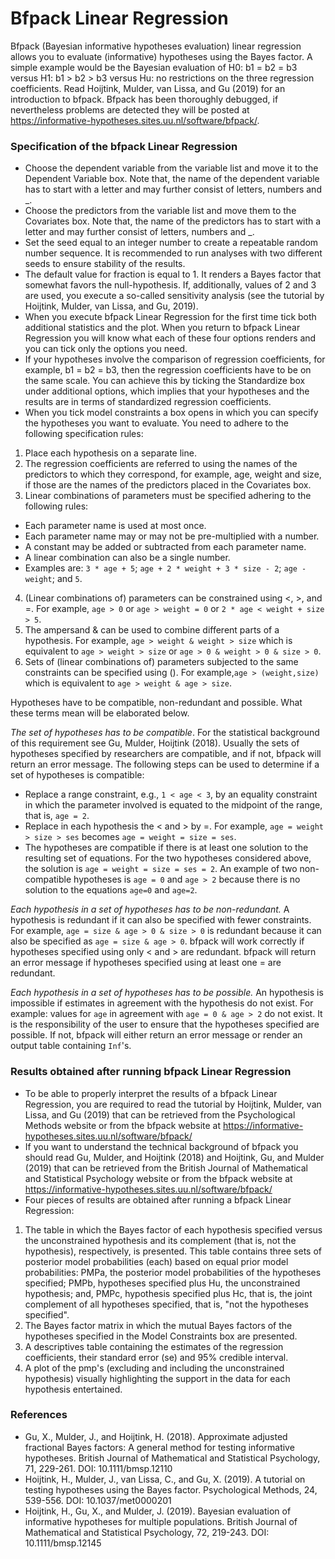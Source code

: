 Bfpack Linear Regression
==========================

Bfpack (Bayesian informative hypotheses evaluation)  linear regression allows you to evaluate (informative) hypotheses using the Bayes factor. A simple example would be the Bayesian evaluation of H0: b1 = b2 = b3 versus H1: b1 > b2 > b3 versus Hu: no restrictions on the three regression coefficients. Read Hoijtink, Mulder, van Lissa, and Gu (2019) for an introduction to bfpack. Bfpack has been thoroughly debugged, if nevertheless problems are detected they will be posted at https://informative-hypotheses.sites.uu.nl/software/bfpack/.

### Specification of the bfpack Linear Regression

- Choose the dependent variable from the variable list and move it to the Dependent Variable box. Note that, the name of the dependent variable has to start with a letter and may further consist of letters, numbers and _.
- Choose the predictors from the variable list and move them to the Covariates box. Note that, the name of the predictors has to start with a letter and may further consist of letters, numbers and _.
- Set the seed equal to an integer number to create a repeatable random number sequence. It is recommended to run analyses with two different seeds to ensure stability of the results.
- The default value for fraction is equal to 1. It renders a Bayes factor that somewhat favors the null-hypothesis. If, additionally, values of 2 and 3 are used, you execute a so-called sensitivity analysis (see the tutorial by Hoijtink, Mulder, van Lissa, and Gu, 2019).
- When you execute bfpack Linear Regression for the first time tick both additional statistics and the plot. When you return to bfpack Linear Regression you will know what each of these four options renders and you can tick only the options you need.
- If your hypotheses involve the comparison of regression coefficients, for example, b1 = b2 = b3, then the regression coefficients have to be on the same scale. You can achieve this by ticking the Standardize box under additional options, which implies that your hypotheses and the results are in terms of standardized regression coefficients.
- When you tick model constraints a box opens in which you can specify the hypotheses you want to evaluate. You need to adhere to the following specification rules:

1. Place each hypothesis on a separate line.
2. The regression coefficients are referred to using the names of the predictors to which they correspond, for example, age, weight and size, if those are the names of the predictors placed in the Covariates box.
3. Linear combinations of parameters must be specified adhering to the following rules:
  - Each parameter name is used at most once.
  - Each parameter name may or may not be pre-multiplied with a number.
  - A constant may be added or subtracted from each parameter name.
  - A linear combination can also be a single number.
  - Examples are: `3 * age + 5`; `age + 2 * weight + 3 * size - 2`; `age - weight`; and `5`.
4. (Linear combinations of) parameters can be constrained using <, >, and =. For example, `age > 0` or `age > weight = 0` or `2 * age < weight + size > 5`.
5. The ampersand & can be used to combine different parts of a hypothesis. For example, `age > weight & weight > size` which is equivalent to `age > weight > size` or `age > 0 & weight > 0 & size > 0`.
6. Sets of (linear combinations of) parameters subjected to the same constraints can be specified using (). For example,`age > (weight,size)` which is equivalent to `age > weight & age > size`.

Hypotheses have to be compatible, non-redundant and possible. What these terms mean will be elaborated below.

*The set of hypotheses has to be compatible*. For the statistical background of this requirement see Gu, Mulder, Hoijtink (2018). Usually the sets of hypotheses specified by researchers are compatible, and if not, bfpack will return an error message. The following steps can be used to determine if a set of hypotheses is compatible:

- Replace a range constraint, e.g., `1 < age < 3`, by an equality constraint in which the parameter involved is equated to the midpoint of the range, that is, `age = 2`.
- Replace in each hypothesis the < and > by =. For example, `age = weight > size > ses` becomes `age = weight = size = ses`.
- The hypotheses are compatible if there is at least one solution to the resulting set of equations. For the two hypotheses considered above, the solution is `age = weight = size = ses = 2`. An example of two non-compatible hypotheses is `age = 0` and `age > 2` because there is no solution to the equations `age=0` and `age=2`.

*Each hypothesis in a set of hypotheses has to be non-redundant.* A hypothesis is redundant if it can also be specified with fewer constraints. For example, `age = size & age > 0 & size > 0` is redundant because it can also be specified as `age = size & age > 0`. bfpack will work correctly if hypotheses specified using only < and > are redundant. bfpack  will return an error message if hypotheses specified using at least one = are redundant.

*Each hypothesis in a set of hypotheses has to be possible.* An hypothesis is impossible if estimates in agreement with the hypothesis do not exist. For example: values for `age` in agreement with `age = 0 & age > 2` do not exist. It is the responsibility of the user to ensure that the hypotheses specified are possible. If not, bfpack will either return an error message or render an output table containing `Inf`'s.

### Results obtained after running bfpack Linear Regression

- To be able to properly interpret the results of a bfpack Linear Regression, you are required to read the tutorial by Hoijtink, Mulder, van Lissa, and Gu (2019) that can be retrieved from the Psychological Methods website or from the bfpack website at https://informative-hypotheses.sites.uu.nl/software/bfpack/
- If you want to understand the technical background of bfpack you should read Gu, Mulder, and Hoijtink (2018) and Hoijtink, Gu, and Mulder (2019) that can be retrieved from the British Journal of Mathematical and Statistical Psychology website or from the bfpack website at https://informative-hypotheses.sites.uu.nl/software/bfpack/
- Four pieces of results are obtained after running a bfpack Linear Regression:

1. The table in which the Bayes factor of each hypothesis specified versus the 
unconstrained hypothesis and its complement (that is, not the hypothesis),
respectively, is presented. This table contains three sets of posterior model
probabilities (each) based on equal prior model probabilities: PMPa, the posterior
model probabilities of the hypotheses specified; PMPb, hypotheses specified plus
Hu, the unconstrained hypothesis; and, PMPc, hypothesis specified plus Hc, that
is, the joint complement of all hypotheses specified, that is, "not the
hypotheses specified".
2. The Bayes factor matrix in which the mutual Bayes factors of the hypotheses specified in the Model Constraints box are presented.
3. A descriptives table containing the estimates of the regression coefficients, their standard error (se) and 95% credible interval.
4. A plot of the pmp's (excluding and including the unconstrained hypothesis) visually highlighting the support in the data for each hypothesis entertained.

### References

- Gu, X., Mulder, J., and Hoijtink, H. (2018). Approximate adjusted fractional Bayes factors: A general method for testing informative hypotheses. British Journal of Mathematical and Statistical Psychology, 71, 229-261. DOI: 10.1111/bmsp.12110
- Hoijtink, H., Mulder, J., van Lissa, C., and Gu, X. (2019). A tutorial on testing hypotheses using the Bayes factor. Psychological Methods, 24, 539-556. DOI: 10.1037/met0000201 
- Hoijtink, H., Gu, X., and Mulder, J. (2019). Bayesian evaluation of informative hypotheses for multiple populations. British Journal of Mathematical and Statistical Psychology, 72, 219-243. DOI: 10.1111/bmsp.12145
